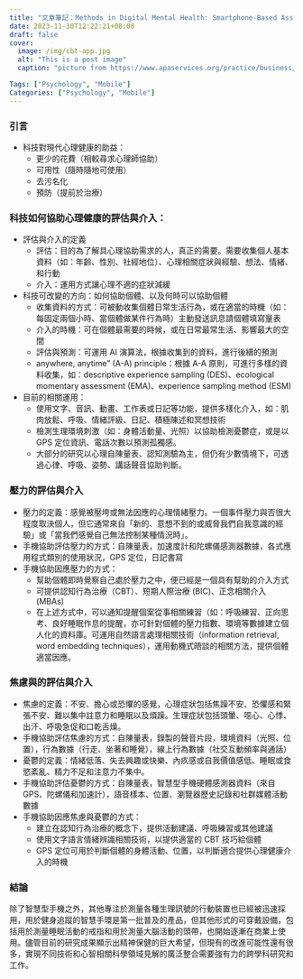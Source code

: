 ```yaml
---
title: "文章筆記：Methods in Digital Mental Health: Smartphone-Based Assessment and Intervention for Stress, Anxiety, and Depression"
date: 2023-11-30T12:22:21+08:00
draft: false
cover:
  image: /img/cbt-app.jpg
  alt: "This is a post image"
  caption: "picture from https://www.apaservices.org/practice/business/technology/tech-column/cbt-app-depression"

Tags: ["Psychology", "Mobile"]
Categories: ["Psychology", "Mobile"]
---
```


### 引言

- 科技對現代心理健康的助益：
  - 更少的花費（相較尋求心理師協助）
  - 可用性（隨時隨地可使用）
  - 去污名化
  - 預防（提前於治療）

### 科技如何協助心理健康的評估與介入：

- 評估與介入的定義
  - 評估：目的為了解具心理協助需求的人，真正的需要。需要收集個人基本資料（如：年齡、性別、社經地位）、心理相關症狀與經驗、想法、情緒、和行動
  - 介入：運用方式讓心理不適的症狀減緩
- 科技可改變的方向：如何協助個體、以及何時可以協助個體
  - 收集資料的方式：可被動收集個體日常生活行為，或在適當的時機（如：每固定兩個小時、當個體做某件行為時）主動發送訊息請個體填寫量表
  - 介入的時機：可在個體最需要的時候，或在日常最常生活、影響最大的空間
  - 評估與預測：可運用 AI 演算法，根據收集到的資料，進行後續的預測
  - anywhere, anytime” (A-A) principle：根據 A-A 原則，可進行多樣的資料收集，如：descriptive experience sampling (DES)、ecological momentary assessment (EMA)、experience sampling method (ESM)
- 目前的相關運用：
  - 使用文字、音訊、動畫、工作表或日記等功能，提供多樣化介入，如：肌肉放鬆、呼吸、情緒評級、日記、積極陳述和冥想技術
  - 檢測生理環境刺激（如：身體活動量、光照）以協助檢測憂鬱症，或是以 GPS 定位資訊、電話次數以預測孤獨感。
  - 大部分的研究以心理自陳量表、認知測驗為主，但仍有少數情境下，可透過心律、呼吸、姿勢、講話聲音協助判斷。

### 壓力的評估與介入

- 壓力的定義：感覺被壓垮或無法因應的心理情緒壓力。一個事件壓力與否很大程度取決個人，但它通常來自「新的、意想不到的或威脅我們自我意識的經驗」或「當我們感覺自己無法控制某種情況時」。
- 手機協助評估壓力的方式：自陳量表，加速度計和陀螺儀感測器數據，各式應用程式類別的使用狀況，GPS 定位，日記書寫
- 手機協助因應壓力的方式：
  - 幫助個體即時覺察自己處於壓力之中，便已經是一個具有幫助的介入方式
  - 可提供認知行為治療（CBT）、短期人際治療 (BIC)、正念相關介入(MBAs)
  - 在上述方式中，可以通知提醒個案從事相關練習（如：呼吸練習、正向思考、良好睡眠作息的提醒，亦可針對個體的壓力指數、環境等數據建立個人化的資料庫。可運用自然語言處理相關技術（information retrieval, word embedding techniques），運用動機式晤談的相關方法，提供個體適當因應。

### 焦慮與的評估與介入

- 焦慮的定義：不安、擔心或恐懼的感覺，心理症狀包括焦躁不安、恐懼感和緊張不安、難以集中註意力和睡眠以及煩躁。生理症狀包括頭暈、噁心、心悸、出汗、呼吸急促和口乾舌燥。
- 手機協助評估焦慮的方式：自陳量表，錄製的聲音片段，環境資料（光照、位置），行為數據（行走、坐著和睡覺），線上行為數據（社交互動頻率與通話）
- 憂鬱的定義：情緒低落、失去興趣或快樂、內疚感或自我價值感低、睡眠或食慾紊亂、精力不足和注意力不集中。
- 手機協助評估憂鬱的方式：自陳量表，智慧型手機硬體感測器資料（來自 GPS、陀螺儀和加速計），語音樣本、位置、瀏覽器歷史記錄和社群媒體活動數據
- 手機協助因應焦慮與憂鬱的方式：
  - 建立在認知行為治療的概念下，提供活動建議、呼吸練習或其他建議
  - 使用文字語言情緒辨識相關技術，以提供適當的 CBT 技巧給個體
  - GPS 定位可用於判斷個體的身體活動、位置，以判斷適合提供心理健康介入的時機

### 結論

除了智慧型手機之外，其他專注於測量各種生理訊號的行動裝置也已經被迅速採用，用於健身追蹤的智慧手環是第一批普及的產品，但其他形式的可穿戴設備，包括用於測量睡眠活動的戒指和用於測量大腦活動的頭帶，也開始逐漸在商業上使用。儘管目前的研究成果顯示出精神保健的巨大希望，但現有的改進可能性還有很多，實現不同技術和心智相關科學領域見解的廣泛整合需要強有力的跨學科研究和工作。
